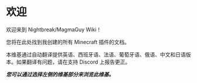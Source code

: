 # 欢迎

欢迎来到 Nightbreak/MagmaGuy Wiki！

您将在此处找到我创建的所有 Minecraft 插件的文档。

本维基通过自动翻译提供英语、西班牙语、法语、葡萄牙语、俄语、中文和日语版本。如果翻译有问题，请在支持 Discord 上报告更正。

***您可以通过选择左侧的维基部分来浏览此维基。***
